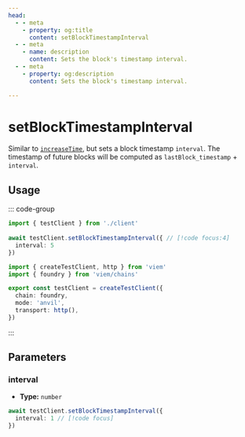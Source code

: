 ```yaml
---
head:
  - - meta
    - property: og:title
      content: setBlockTimestampInterval
  - - meta
    - name: description
      content: Sets the block's timestamp interval.
  - - meta
    - property: og:description
      content: Sets the block's timestamp interval.

---
```


# setBlockTimestampInterval

Similar to [`increaseTime`](/docs/actions/test/increaseTime), but sets a block timestamp `interval`. The timestamp of future blocks will be computed as `lastBlock_timestamp` + `interval`.

## Usage

::: code-group

```ts [example.ts]
import { testClient } from './client'
 
await testClient.setBlockTimestampInterval({ // [!code focus:4]
  interval: 5
})
```

```ts [client.ts]
import { createTestClient, http } from 'viem'
import { foundry } from 'viem/chains'

export const testClient = createTestClient({
  chain: foundry,
  mode: 'anvil',
  transport: http(), 
})
```

:::

## Parameters

### interval

- **Type:** `number`

```ts
await testClient.setBlockTimestampInterval({
  interval: 1 // [!code focus]
})
```